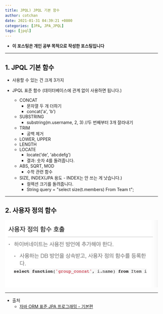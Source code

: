 ```yaml
---
title: JPQL) JPQL 기본 함수
author: cotchan 
date: 2021-01-31 04:39:21 +0800 
categories: [JPA, JPA_JPQL]
tags: [jpql] 
---
```


+ **이 포스팅은 개인 공부 목적으로 작성한 포스팅입니다**

---

## 1. JPQL 기본 함수

+ 사용할 수 있는 건 크게 3가지

+ JPQL 표준 함수 (데이터베이스에 관계 없이 사용하면 됩니다.)
  + CONCAT
    + 문자열 두 개 더하기
    + concat('a', 'b')
  + SUBSTRING
    + substring(m.username, 2, 3) //두 번째부터 3개 잘라내기
  + TRIM
    + 공백 제거
  + LOWER, UPPER
  + LENGTH
  + LOCATE
    + locate('de', 'abcdefg')
    + 결과: 숫자 4를 돌려줍니다.
  + ABS, SQRT, MOD
    + 수학 관련 함수
  + SIZE, INDEX(JPA 용도 - INDEX는 안 쓰는 게 낫습니다.)
    + 컬렉션 크기를 돌려줍니다.
    + String query = "select size(t.members) From Team t";

---

## 2. 사용자 정의 함수

![Desktop View](/assets/img/post/jpa/2021-01-31-jpa-jpql-basic-function-01.png)

 







---

+ 출처
    + [자바 ORM 표준 JPA 프로그래밍 - 기본편](https://www.inflearn.com/course/ORM-JPA-Basic)
